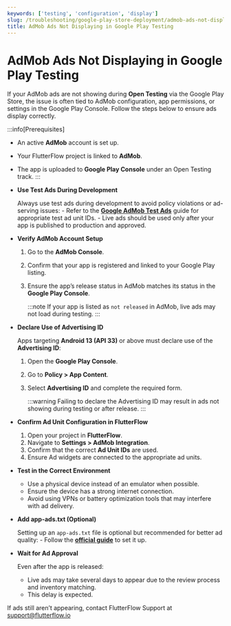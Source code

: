 ```yaml
---
keywords: ['testing', 'configuration', 'display']
slug: /troubleshooting/google-play-store-deployment/admob-ads-not-displaying-in-google-play-testing
title: AdMob Ads Not Displaying in Google Play Testing
---
```


# AdMob Ads Not Displaying in Google Play Testing

If your AdMob ads are not showing during **Open Testing** via the Google Play Store, the issue is often tied to AdMob configuration, app permissions, or settings in the Google Play Console. Follow the steps below to ensure ads display correctly.

:::info[Prerequisites]
- An active **AdMob** account is set up.
- Your FlutterFlow project is linked to **AdMob**.
- The app is uploaded to **Google Play Console** under an Open Testing track.
:::

- **Use Test Ads During Development**

    Always use test ads during development to avoid policy violations or ad-serving issues:
        - Refer to the **[Google AdMob Test Ads](https://developers.google.com/admob/android/test-ads)** guide for appropriate test ad unit IDs.
        - Live ads should be used only after your app is published to production and approved.

- **Verify AdMob Account Setup**

    1. Go to the **AdMob Console**.
    2. Confirm that your app is registered and linked to your Google Play listing.
    3. Ensure the app’s release status in AdMob matches its status in the **Google Play Console**.

        :::note
        If your app is listed as `not released` in AdMob, live ads may not load during testing.
        :::

- **Declare Use of Advertising ID**

    Apps targeting **Android 13 (API 33)** or above must declare use of the **Advertising ID**:

    1. Open the **Google Play Console**.
    2. Go to **Policy > App Content**.
    3. Select **Advertising ID** and complete the required form.

        :::warning
        Failing to declare the Advertising ID may result in ads not showing during testing or after release.
        :::

- **Confirm Ad Unit Configuration in FlutterFlow**

    1. Open your project in **FlutterFlow**.
    2. Navigate to **Settings > AdMob Integration**.
    3. Confirm that the correct **Ad Unit IDs** are used.
    4. Ensure Ad widgets are connected to the appropriate ad units.

- **Test in the Correct Environment**

    - Use a physical device instead of an emulator when possible.
    - Ensure the device has a strong internet connection.
    - Avoid using VPNs or battery optimization tools that may interfere with ad delivery.

- **Add app-ads.txt (Optional)**

    Setting up an `app-ads.txt` file is optional but recommended for better ad quality:
        - Follow the **[official guide](https://support.google.com/admob/answer/9363762?hl=en&ref_topic=9675856&sjid=8136071085841576181-EU)** to set it up.

- **Wait for Ad Approval**

    Even after the app is released:

    - Live ads may take several days to appear due to the review process and inventory matching.
    - This delay is expected.

If ads still aren’t appearing, contact FlutterFlow Support at [support@flutterflow.io](mailto:support@flutterflow.io)
